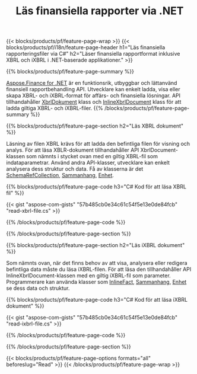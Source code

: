 ﻿---
title: Läs finansiella rapporter via .NET
url: /sv/net/read/
description:  C#-kod för att läsa finansiella rapporter i XBRL- och iXBRL-filer via .NET-biblioteket.
---
{{< blocks/products/pf/feature-page-wrap >}}
{{< blocks/products/pf/i18n/feature-page-header h1="Läs finansiella rapporteringsfiler via C#" h2="Läser finansiella rapportformat inklusive XBRL och iXBRL i .NET-baserade applikationer." >}}

{{% blocks/products/pf/feature-page-summary %}}

[Aspose.Finance for .NET](https://products.aspose.com/finance/net/) är en funktionsrik, utbyggbar och lättanvänd finansiell rapportbehandling API. Utvecklare kan enkelt ladda, visa eller skapa XBRL- och iXBRL-format för affärs- och finansiella lösningar. API tillhandahåller [XbrlDokument](https://apireference.aspose.com/finance/net/aspose.finance.xbrl/xbrldocument) klass och  [InlineXbrlDocument](https://apireference.aspose.com/finance/net/aspose.finance.xbrl.inline/inlinexbrldocument) klass för att ladda giltiga XBRL- och iXBRL-filer.
{{% /blocks/products/pf/feature-page-summary %}}

{{% blocks/products/pf/feature-page-section h2="Läs XBRL dokument" %}}

Läsning av filen XBRL krävs för att ladda den befintliga filen för visning och analys. För att läsa XBLR-dokument tillhandahåller API XbrlDocument-klassen som nämnts i stycket ovan med en giltig XBRL-fil som indataparametrar. Använd andra API-klasser, utvecklare kan enkelt analysera dess struktur och data. Få av klasserna är det [SchemaRefCollection](https://apireference.aspose.com/finance/net/aspose.finance.xbrl/schemarefcollection), [Sammanhang](https://apireference.aspose.com/finance/net/aspose.finance.xbrl/context), [Enhet](https://apireference.aspose.com/finance/net/aspose.finance.xbrl/unit).

{{% blocks/products/pf/feature-page-code h3="C# Kod för att läsa XBRL fil" %}}

{{< gist "aspose-com-gists" "57b485cb0e34c61c54f5e13e0de84fcb" "read-xbrl-file.cs" >}} 

{{% /blocks/products/pf/feature-page-code %}}

{{% /blocks/products/pf/feature-page-section %}}

{{% blocks/products/pf/feature-page-section h2="Läs iXBRL dokument" %}}

Som nämnts ovan, när det finns behov av att visa, analysera eller redigera befintliga data måste du läsa iXBRL-filen. För att läsa den tillhandahåller API InlineXbrlDocument-klassen med en giltig iXBRL-fil som parameter. Programmerare kan använda klasser som [InlineFact](https://apireference.aspose.com/finance/net/aspose.finance.xbrl.inline/inlinefact), [Sammanhang](https://apireference.aspose.com/finance/net/aspose.finance.xbrl/context), [Enhet](https://apireference.aspose.com/finance/net/aspose.finance.xbrl/unit) se dess data och struktur. 

{{% blocks/products/pf/feature-page-code h3="C# Kod för att läsa iXBRL dokument" %}}

{{< gist "aspose-com-gists" "57b485cb0e34c61c54f5e13e0de84fcb" "read-ixbrl-file.cs" >}}

{{% /blocks/products/pf/feature-page-code %}}

{{% /blocks/products/pf/feature-page-section %}}

{{< blocks/products/pf/feature-page-options formats="all" beforeslug="Read" >}}
{{< /blocks/products/pf/feature-page-wrap >}}